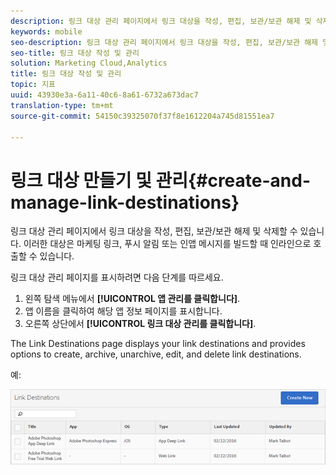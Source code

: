 ```yaml
---
description: 링크 대상 관리 페이지에서 링크 대상을 작성, 편집, 보관/보관 해제 및 삭제할 수 있습니다. These destinations can be called inline when building Marketing Links, push notifications, or in-app messages.
keywords: mobile
seo-description: 링크 대상 관리 페이지에서 링크 대상을 작성, 편집, 보관/보관 해제 및 삭제할 수 있습니다. 이러한 대상은 마케팅 링크, 푸시 알림 또는 인앱 메시지를 빌드할 때 인라인으로 호출할 수 있습니다.
seo-title: 링크 대상 작성 및 관리
solution: Marketing Cloud,Analytics
title: 링크 대상 작성 및 관리
topic: 지표
uuid: 43930e3a-6a11-40c6-8a61-6732a673dac7
translation-type: tm+mt
source-git-commit: 54150c39325070f37f8e1612204a745d81551ea7

---
```



# 링크 대상 만들기 및 관리{#create-and-manage-link-destinations}

링크 대상 관리 페이지에서 링크 대상을 작성, 편집, 보관/보관 해제 및 삭제할 수 있습니다. 이러한 대상은 마케팅 링크, 푸시 알림 또는 인앱 메시지를 빌드할 때 인라인으로 호출할 수 있습니다.

링크 대상 관리 페이지를 표시하려면 다음 단계를 따르세요. 

1. 왼쪽 탐색 메뉴에서 **[!UICONTROL 앱 관리를 클릭합니다]**.
1. 앱 이름을 클릭하여 해당 앱 정보 페이지를 표시합니다.
1. 오른쪽 상단에서 **[!UICONTROL 링크 대상 관리를 클릭합니다]**.

The Link Destinations page displays your link destinations and provides options to create, archive, unarchive, edit, and delete link destinations.

예:

![](assets/link_destinations_list.png)

